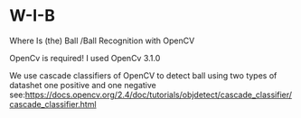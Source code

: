 # W-I-B
Where Is (the) Ball /Ball Recognition with OpenCV


OpenCv is required!
I used OpenCv 3.1.0

We use cascade classifiers of OpenCV to detect ball using two types of datashet one positive and one negative
see:https://docs.opencv.org/2.4/doc/tutorials/objdetect/cascade_classifier/cascade_classifier.html
